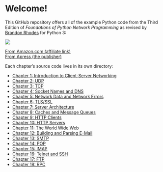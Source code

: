 
# Welcome!

This GitHub repository offers all of the example Python code from the
Third Edition of *Foundations of Python Network Programming* as revised by
[Brandon Rhodes](http://rhodesmill.org/brandon/) for Python 3:

<a href="http://www.amazon.com/gp/product/1430258543/ref=as_li_tl?ie=UTF8&camp=1789&creative=390957&creativeASIN=1430258543&linkCode=as2&tag=letsdisthemat-20&linkId=QLZVTAMAR4QVX32Q"><img border="0" src="http://ws-na.amazon-adsystem.com/widgets/q?_encoding=UTF8&ASIN=1430258543&Format=_SL250_&ID=AsinImage&MarketPlace=US&ServiceVersion=20070822&WS=1&tag=letsdisthemat-20" ></a><img src="http://ir-na.amazon-adsystem.com/e/ir?t=letsdisthemat-20&l=as2&o=1&a=1430258543" width="1" height="1" border="0" alt="" style="border:none !important; margin:0px !important;" />

<a href="http://www.amazon.com/gp/product/1430258543/ref=as_li_tl?ie=UTF8&camp=1789&creative=390957&creativeASIN=1430258543&linkCode=as2&tag=letsdisthemat-20&linkId=MQI66M23YQHP4SY2">From Amazon.com (affiliate link)</a><img src="http://ir-na.amazon-adsystem.com/e/ir?t=letsdisthemat-20&l=as2&o=1&a=1430258543" width="1" height="1" border="0" alt="" style="border:none !important; margin:0px !important;" />
<br>
<a href="http://www.apress.com/9781430258544">From Apress (the publisher)</a>

Each chapter’s source code lives in its own directory:

*   [Chapter 1: Introduction to Client-Server Networking](py3/chapter1)
*   [Chapter 2: UDP](py3/chapter2)
*   [Chapter 3: TCP](py3/chapter3)
*   [Chapter 4: Socket Names and DNS](py3/chapter4)
*   [Chapter 5: Network Data and Network Errors](py3/chapter5)
*   [Chapter 6: TLS/SSL](py3/chapter6)
*   [Chapter 7: Server Architecture](py3/chapter7)
*   [Chapter 8: Caches and Message Queues](py3/chapter8)
*   [Chapter 9: HTTP Clients](py3/chapter9)
*   [Chapter 10: HTTP Servers](py3/chapter10)
*   [Chapter 11: The World Wide Web](py3/chapter11)
*   [Chapter 12: Building and Parsing E-Mail](py3/chapter12)
*   [Chapter 13: SMTP](py3/chapter13)
*   [Chapter 14: POP](py3/chapter14)
*   [Chapter 15: IMAP](py3/chapter15)
*   [Chapter 16: Telnet and SSH](py3/chapter16)
*   [Chapter 17: FTP](py3/chapter17)
*   [Chapter 18: RPC](py3/chapter18)
